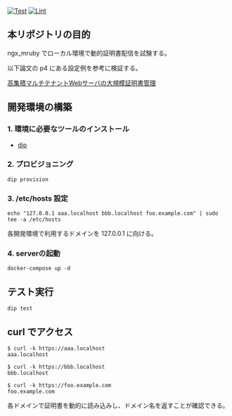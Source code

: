 [![Test](https://github.com/kenzo0107/ngx_mruby-ssl-dynamic-delivery/actions/workflows/test.yml/badge.svg)](https://github.com/kenzo0107/ngx_mruby-ssl-dynamic-delivery/actions/workflows/test.yml) [![Lint](https://github.com/kenzo0107/ngx_mruby-ssl-dynamic-delivery/actions/workflows/lint.yml/badge.svg)](https://github.com/kenzo0107/ngx_mruby-ssl-dynamic-delivery/actions/workflows/lint.yml)

## 本リポジトリの目的

ngx_mruby でローカル環境で動的証明書配信を試験する。

以下論文の p4 にある設定例を参考に検証する。

[高集積マルチテナントWebサーバの大規模証明書管理](https://rand.pepabo.com/papers/iot37-proceeding-matsumotory.pdf)


## 開発環境の構築

### 1. 環境に必要なツールのインストール

- [dip](https://github.com/bibendi/dip)

### 2. プロビジョニング

```console
dip provision
```
### 3. /etc/hosts 設定

```console
echo "127.0.0.1 aaa.localhost bbb.localhost foo.example.com" | sudo tee -a /etc/hosts
```

各開発環境で利用するドメインを 127.0.0.1 に向ける。

### 4. serverの起動

```console
docker-compose up -d
```

## テスト実行

```console
dip test
```

## curl でアクセス

```console
$ curl -k https://aaa.localhost
aaa.localhost

$ curl -k https://bbb.localhost
bbb.localhost

$ curl -k https://foo.example.com
foo.example.com
```

各ドメインで証明書を動的に読み込みし、ドメイン名を返すことが確認できる。
